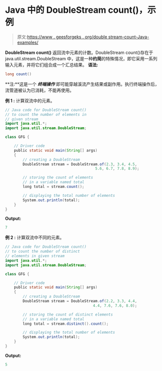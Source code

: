 # Java 中的 DoubleStream count()，示例

> 原文:[https://www . geesforgeks . org/double stream-count-Java-examples/](https://www.geeksforgeeks.org/doublestream-count-java-examples/)

**DoubleStream count()** 返回流中元素的计数。DoubleStream count()存在于 java.util.stream.DoubleStream 中，这是一种**约简**的特殊情况，即它采用一系列输入元素，并将它们组合成一个汇总结果。
**语法:**

```java
long count()

```

**注:**这是一个 ***终端操作*** 即可能穿越溪流产生结果或副作用。执行终端操作后，流管道被认为已消耗，不能再使用。

**例 1 :** 计算双流中的元素。

```java
// Java code for DoubleStream count()
// to count the number of elements in
// given stream
import java.util.*;
import java.util.stream.DoubleStream;

class GFG {

    // Driver code
    public static void main(String[] args)
    {
        // creating a DoubleStream
        DoubleStream stream = DoubleStream.of(2.3, 3.4, 4.5,
                                         5.6, 6.7, 7.8, 8.9);

        // storing the count of elements
        // in a variable named total
        long total = stream.count();

        // displaying the total number of elements
        System.out.println(total);
    }
}
```

**Output:**

```java
7

```

**例 2 :** 计算双流中不同的元素。

```java
// Java code for DoubleStream count()
// to count the number of distinct
// elements in given stream
import java.util.*;
import java.util.stream.DoubleStream;

class GFG {

    // Driver code
    public static void main(String[] args)
    {
        // creating a DoubleStream
        DoubleStream stream = DoubleStream.of(2.2, 3.3, 4.4,
                                        4.4, 7.6, 7.6, 8.0);

        // storing the count of distinct elements
        // in a variable named total
        long total = stream.distinct().count();

        // displaying the total number of elements
        System.out.println(total);
    }
}
```

**Output:**

```java
5

```